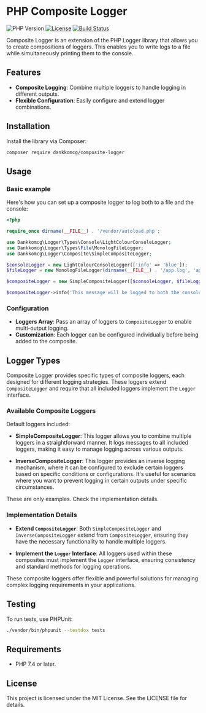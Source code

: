 # PHP Composite Logger

![PHP Version](https://img.shields.io/badge/php-%3E%3D7.4-blue.svg)
[![License](https://img.shields.io/badge/license-MIT-green.svg)](https://opensource.org/licenses/MIT)
[![Build Status](https://img.shields.io/badge/build-passing-brightgreen.svg)](https://github.com/dankkomcg/composite-logger)

Composite Logger is an extension of the PHP Logger library that allows you to create compositions of loggers. This enables you to write logs to a file while simultaneously printing them to the console.

## Features

- **Composite Logging**: Combine multiple loggers to handle logging in different outputs.
- **Flexible Configuration**: Easily configure and extend logger combinations.

## Installation

Install the library via Composer:

```bash
composer require dankkomcg/composite-logger
```

## Usage

### Basic example

Here's how you can set up a composite logger to log both to a file and the console:

```php
<?php

require_once dirname(__FILE__) . '/vendor/autoload.php';

use Dankkomcg\Logger\Types\Console\LightColourConsoleLogger;
use Dankkomcg\Logger\Types\File\MonologFileLogger;
use Dankkomcg\Logger\Composite\SimpleCompositeLogger;

$consoleLogger = new LightColourConsoleLogger(['info' => 'blue']);
$fileLogger = new MonologFileLogger(dirname(__FILE__) . '/app.log', 'app');

$compositeLogger = new SimpleCompositeLogger([$consoleLogger, $fileLogger]);

$compositeLogger->info('This message will be logged to both the console and the file.');
```

### Configuration

- **Loggers Array**: Pass an array of loggers to `CompositeLogger` to enable multi-output logging.
- **Customization**: Each logger can be configured individually before being added to the composite.

## Logger Types

Composite Logger provides specific types of composite loggers, each designed for different logging strategies. These loggers extend `CompositeLogger` and require that all included loggers implement the `Logger` interface.

### Available Composite Loggers

Default loggers included:

- **SimpleCompositeLogger**: This logger allows you to combine multiple loggers in a straightforward manner. It logs messages to all included loggers, making it easy to manage logging across various outputs.

- **InverseCompositeLogger**: This logger provides an inverse logging mechanism, where it can be configured to exclude certain loggers based on specific conditions or configurations. It's useful for scenarios where you want to prevent logging in certain outputs under specific circumstances.

These are only examples. Check the implementation details.

### Implementation Details

- **Extend `CompositeLogger`**: Both `SimpleCompositeLogger` and `InverseCompositeLogger` extend from `CompositeLogger`, ensuring they have the necessary functionality to handle multiple loggers.

- **Implement the `Logger` Interface**: All loggers used within these composites must implement the `Logger` interface, ensuring consistency and standard methods for logging operations.

These composite loggers offer flexible and powerful solutions for managing complex logging requirements in your applications.

## Testing

To run tests, use PHPUnit:

```bash
./vendor/bin/phpunit --testdox tests
```

## Requirements

- PHP 7.4 or later.

## License

This project is licensed under the MIT License. See the LICENSE file for details.
